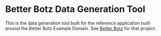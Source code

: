 # Better Botz Data Generation Tool

This is the data generation tool built for the reference application built around the Better Botz Example Domain. See [Better Botz](https://github.com/riptano/better-botz-ref-application) for that project.